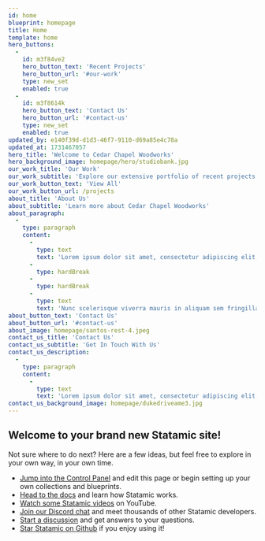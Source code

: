 ```yaml
---
id: home
blueprint: homepage
title: Home
template: home
hero_buttons:
  -
    id: m3f84ve2
    hero_button_text: 'Recent Projects'
    hero_button_url: '#our-work'
    type: new_set
    enabled: true
  -
    id: m3f8614k
    hero_button_text: 'Contact Us'
    hero_button_url: '#contact-us'
    type: new_set
    enabled: true
updated_by: e140f39d-d1d3-46f7-9110-d69a85e4c78a
updated_at: 1731467057
hero_title: 'Welcome to Cedar Chapel Woodworks'
hero_background_image: homepage/hero/studiobank.jpg
our_work_title: 'Our Work'
our_work_subtitle: 'Explore our extensive portfolio of recent projects.'
our_work_button_text: 'View All'
our_work_button_url: /projects
about_title: 'About Us'
about_subtitle: 'Learn more about Cedar Chapel Woodworks'
about_paragraph:
  -
    type: paragraph
    content:
      -
        type: text
        text: 'Lorem ipsum dolor sit amet, consectetur adipiscing elit, sed do eiusmod tempor incididunt ut labore et dolore magna aliqua. Purus in massa tempor nec feugiat nisl pretium. Nec feugiat nisl pretium fusce id velit.'
      -
        type: hardBreak
      -
        type: hardBreak
      -
        type: text
        text: 'Nunc scelerisque viverra mauris in aliquam sem fringilla ut morbi. Porta lorem mollis aliquam ut porttitor leo a diam. Placerat orci nulla pellentesque dignissim enim sit amet venenatis urna. Sit amet est placerat in. Odio ut sem nulla pharetra diam sit. Aliquam faucibus purus in massa tempor nec feugiat. Eget duis at tellus at. Lectus magna fringilla urna porttitor rhoncus dolor purus non enim. Adipiscing tristique risus nec feugiat in fermentum posuere. Lectus magna fringilla urna porttitor. Urna nunc id cursus metus aliquam eleifend mi in nulla. Aliquet bibendum enim facilisis gravida neque. Sollicitudin nibh sit amet commodo. Donec ultrices tincidunt arcu non sodales neque sodales ut. Sit amet risus nullam eget felis eget nunc lobortis. Accumsan in nisl nisi scelerisque eu. Mi sit amet mauris commodo quis imperdiet. Neque aliquam vestibulum morbi blandit.'
about_button_text: 'Contact Us'
about_button_url: '#contact-us'
about_image: homepage/santos-rest-4.jpeg
contact_us_title: 'Contact Us'
contact_us_subtitle: 'Get In Touch With Us'
contact_us_description:
  -
    type: paragraph
    content:
      -
        type: text
        text: 'Lorem ipsum dolor sit amet, consectetur adipiscing elit, sed do eiusmod tempor incididunt ut labore et dolore magna aliqua. Purus in massa tempor nec feugiat nisl pretium. Nec feugiat nisl pretium fusce id velit.'
contact_us_background_image: homepage/dukedriveame3.jpg
---
```

## Welcome to your brand new Statamic site!

Not sure where to do next? Here are a few ideas, but feel free to explore in your own way, in your own time.

- [Jump into the Control Panel](/cp) and edit this page or begin setting up your own collections and blueprints.
- [Head to the docs](https://statamic.dev) and learn how Statamic works.
- [Watch some Statamic videos](https://youtube.com/statamic) on YouTube.
- [Join our Discord chat](https://statamic.com/discord) and meet thousands of other Statamic developers.
- [Start a discussion](https://github.com/statamic/cms/discussions) and get answers to your questions.
- [Star Statamic on Github](https://github.com/statamic/cms) if you enjoy using it!
